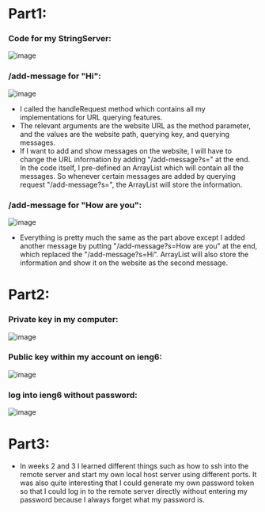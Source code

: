 # Part1:

### Code for my StringServer:
![image](https://github.com/Sam110120/cse15l-lab-report2/assets/71369089/2b323486-71d9-406b-a972-414c89bff07f)

### /add-message for "Hi":
![image](https://github.com/Sam110120/cse15l-lab-report2/assets/71369089/1e0ff4a5-b11c-49b5-b5f8-305add3d399e)
* I called the handleRequest method which contains all my implementations for URL querying features.
* The relevant arguments are the website URL as the method parameter, and the values are the website path, querying key, and querying messages.
* If I want to add and show messages on the website, I will have to change the URL information by adding "/add-message?s=<string>" at the end. In the code itself, I pre-defined an ArrayList which will contain all the messages. So whenever certain messages are added by querying request "/add-message?s=<string>", the ArrayList will store the information.

### /add-message for "How are you":
![image](https://github.com/Sam110120/cse15l-lab-report2/assets/71369089/94ecc603-29d6-4f80-8970-e9889c4edc82)
* Everything is pretty much the same as the part above except I added another message by putting "/add-message?s=How are you" at the end, which replaced the "/add-message?s=Hi". ArrayList will also store the information and show it on the website as the second message.

# Part2:
### Private key in my computer:
![image](https://github.com/Sam110120/cse15l-lab-report2/assets/71369089/77275f81-597b-40f7-9827-39fffc3138e0)

### Public key within my account on ieng6:
![image](https://github.com/Sam110120/cse15l-lab-report2/assets/71369089/e655c8f0-d5f9-4fa7-8f98-df88a6865fda)

### log into ieng6 without password:
![image](https://github.com/Sam110120/cse15l-lab-report2/assets/71369089/8b6ecb69-b826-4190-97bd-3ddd90cc03b3)


# Part3: 

* In weeks 2 and 3 I learned different things such as how to ssh into the remote server and start my own local host server using different ports. It was also quite interesting that I could generate my own password token so that I could log in to the remote server directly without entering my password because I always forget what my password is.
